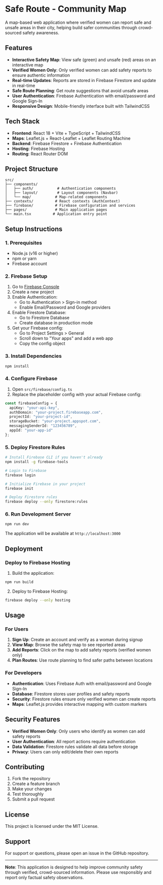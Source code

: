 # Safe Route - Community Map

A map-based web application where verified women can report safe and unsafe areas in their city, helping build safer communities through crowd-sourced safety awareness.

## Features

- **Interactive Safety Map**: View safe (green) and unsafe (red) areas on an interactive map
- **Verified Women Only**: Only verified women can add safety reports to ensure authentic information
- **Real-time Updates**: Reports are stored in Firebase Firestore and update in real-time
- **Safe Route Planning**: Get route suggestions that avoid unsafe areas
- **User Authentication**: Firebase Authentication with email/password and Google Sign-In
- **Responsive Design**: Mobile-friendly interface built with TailwindCSS

## Tech Stack

- **Frontend**: React 18 + Vite + TypeScript + TailwindCSS
- **Maps**: Leaflet.js + React-Leaflet + Leaflet Routing Machine
- **Backend**: Firebase Firestore + Firebase Authentication
- **Hosting**: Firebase Hosting
- **Routing**: React Router DOM

## Project Structure

```
src/
├── components/
│   ├── auth/           # Authentication components
│   ├── layout/         # Layout components (Navbar)
│   └── map/           # Map-related components
├── contexts/          # React contexts (AuthContext)
├── firebase/          # Firebase configuration and services
├── pages/             # Main application pages
└── main.tsx          # Application entry point
```

## Setup Instructions

### 1. Prerequisites

- Node.js (v16 or higher)
- npm or yarn
- Firebase account

### 2. Firebase Setup

1. Go to [Firebase Console](https://console.firebase.google.com/)
2. Create a new project
3. Enable Authentication:
   - Go to Authentication > Sign-in method
   - Enable Email/Password and Google providers
4. Enable Firestore Database:
   - Go to Firestore Database
   - Create database in production mode
5. Get your Firebase config:
   - Go to Project Settings > General
   - Scroll down to "Your apps" and add a web app
   - Copy the config object

### 3. Install Dependencies

```bash
npm install
```

### 4. Configure Firebase

1. Open `src/firebase/config.ts`
2. Replace the placeholder config with your actual Firebase config:

```typescript
const firebaseConfig = {
  apiKey: "your-api-key",
  authDomain: "your-project.firebaseapp.com",
  projectId: "your-project-id",
  storageBucket: "your-project.appspot.com",
  messagingSenderId: "123456789",
  appId: "your-app-id"
};
```

### 5. Deploy Firestore Rules

```bash
# Install Firebase CLI if you haven't already
npm install -g firebase-tools

# Login to Firebase
firebase login

# Initialize Firebase in your project
firebase init

# Deploy Firestore rules
firebase deploy --only firestore:rules
```

### 6. Run Development Server

```bash
npm run dev
```

The application will be available at `http://localhost:3000`

## Deployment

### Deploy to Firebase Hosting

1. Build the application:
```bash
npm run build
```

2. Deploy to Firebase Hosting:
```bash
firebase deploy --only hosting
```

## Usage

### For Users

1. **Sign Up**: Create an account and verify as a woman during signup
2. **View Map**: Browse the safety map to see reported areas
3. **Add Reports**: Click on the map to add safety reports (verified women only)
4. **Plan Routes**: Use route planning to find safer paths between locations

### For Developers

- **Authentication**: Uses Firebase Auth with email/password and Google Sign-In
- **Database**: Firestore stores user profiles and safety reports
- **Security**: Firestore rules ensure only verified women can create reports
- **Maps**: Leaflet.js provides interactive mapping with custom markers

## Security Features

- **Verified Women Only**: Only users who identify as women can add safety reports
- **User Authentication**: All report actions require authentication
- **Data Validation**: Firestore rules validate all data before storage
- **Privacy**: Users can only edit/delete their own reports

## Contributing

1. Fork the repository
2. Create a feature branch
3. Make your changes
4. Test thoroughly
5. Submit a pull request

## License

This project is licensed under the MIT License.

## Support

For support or questions, please open an issue in the GitHub repository.

---

**Note**: This application is designed to help improve community safety through verified, crowd-sourced information. Please use responsibly and report only factual safety observations.